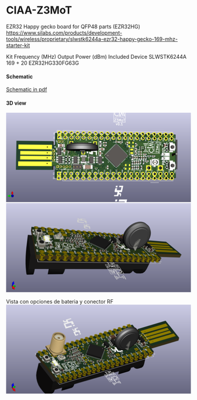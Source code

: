 # CIAA-Z3MoT

EZR32 Happy gecko board for QFP48 parts (EZR32HG)
https://www.silabs.com/products/development-tools/wireless/proprietary/slwstk6244a-ezr32-happy-gecko-169-mhz-starter-kit

Kit     	Frequency (MHz) 	Output Power (dBm)   Included Device 
SLWSTK6244A 	169 	         + 20             	 EZR32HG330FG63G
#### Schematic

[Schematic in pdf](ciaa-z3mot.pdf)

#### 3D view

![boar dimage](ciaa-z3mot-front.png)
![boar dimage](ciaa-z3mot-lat.png)

Vista con opciones de bateria y conector RF
![boar dimage](ciaa-z3mot-perspec.png)
